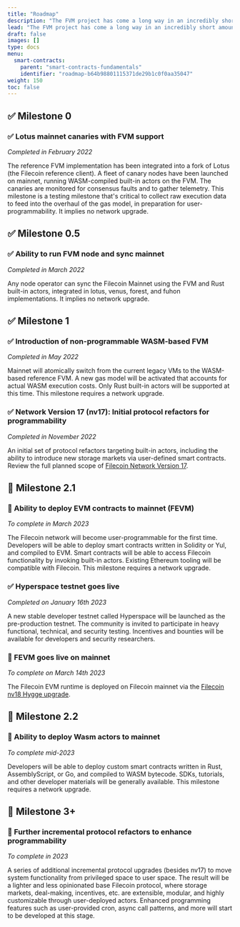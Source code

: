 ```yaml
---
title: "Roadmap"
description: "The FVM project has come a long way in an incredibly short amount of time. This is the roadmap for FVM features for the Filecoin network."
lead: "The FVM project has come a long way in an incredibly short amount of time. This is the roadmap for FVM features for the Filecoin network."
draft: false
images: []
type: docs
menu:
  smart-contracts:
    parent: "smart-contracts-fundamentals"
    identifier: "roadmap-b64b98801115371de29b1c0f0aa35047"
weight: 150
toc: false
---
```


## ✅ Milestone 0

### ✅ Lotus mainnet canaries with FVM support

_Completed in February 2022_

The reference FVM implementation has been integrated into a fork of Lotus (the Filecoin reference client). A fleet of canary nodes have been launched on mainnet, running WASM-compiled built-in actors on the FVM. The canaries are monitored for consensus faults and to gather telemetry. This milestone is a testing milestone that's critical to collect raw execution data to feed into the overhaul of the gas model, in preparation for user-programmability. It implies no network upgrade.

## ✅ Milestone 0.5

### ✅ Ability to run FVM node and sync mainnet

_Completed in March 2022_

Any node operator can sync the Filecoin Mainnet using the FVM and Rust built-in actors, integrated in lotus, venus, forest, and fuhon implementations. It implies no network upgrade.

## ✅ Milestone 1

### ✅ Introduction of non-programmable WASM-based FVM

_Completed in May 2022_

Mainnet will atomically switch from the current legacy VMs to the WASM-based reference FVM. A new gas model will be activated that accounts for actual WASM execution costs. Only Rust built-in actors will be supported at this time. This milestone requires a network upgrade.

### ✅ Network Version 17 (nv17): Initial protocol refactors for programmability

_Completed in November 2022_

An initial set of protocol refactors targeting built-in actors, including the ability to introduce new storage markets via user-defined smart contracts. Review the full planned scope of [Filecoin Network Version 17](https://github.com/filecoin-project/tpm/discussions/91).

## 🔄 Milestone 2.1

### 🔄 Ability to deploy EVM contracts to mainnet (FEVM)

_To complete in March 2023_

The Filecoin network will become user-programmable for the first time. Developers will be able to deploy smart contracts written in Solidity or Yul, and compiled to EVM. Smart contracts will be able to access Filecoin functionality by invoking built-in actors. Existing Ethereum tooling will be compatible with Filecoin. This milestone requires a network upgrade.

### ✅ Hyperspace testnet goes live

_Completed on January 16th 2023_

A new stable developer testnet called Hyperspace will be launched as the pre-production testnet. The community is invited to participate in heavy functional, technical, and security testing. Incentives and bounties will be available for developers and security researchers.

### 🔄 FEVM goes live on mainnet

_To complete on March 14th 2023_

The Filecoin EVM runtime is deployed on Filecoin mainnet via the [Filecoin nv18 Hygge upgrade](https://github.com/filecoin-project/community/discussions/74?sort=new#discussioncomment-4313888).

## 🔮 Milestone 2.2

### 🔮 Ability to deploy Wasm actors to mainnet

_To complete mid-2023_

Developers will be able to deploy custom smart contracts written in Rust, AssemblyScript, or Go, and compiled to WASM bytecode. SDKs, tutorials, and other developer materials will be generally available. This milestone requires a network upgrade.

## 🔮 Milestone 3+

### 🔮 Further incremental protocol refactors to enhance programmability

_To complete in 2023_

A series of additional incremental protocol upgrades (besides nv17) to move system functionality from privileged space to user space. The result will be a lighter and less opinionated base Filecoin protocol, where storage markets, deal-making, incentives, etc. are extensible, modular, and highly customizable through user-deployed actors. Enhanced programming features such as user-provided cron, async call patterns, and more will start to be developed at this stage.
